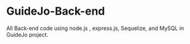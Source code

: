 # GuideJo-Back-end
All Back-end code using node.js , express.js, Sequelize, and MySQL in GuideJo project.
